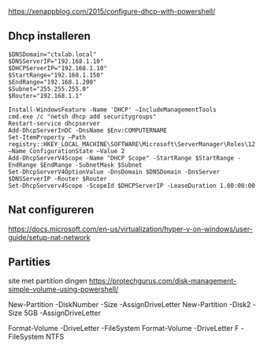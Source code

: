 https://xenappblog.com/2015/configure-dhcp-with-powershell/
## Dhcp installeren
```
$DNSDomain="ctxlab.local"
$DNSServerIP="192.168.1.10"
$DHCPServerIP="192.168.1.10"
$StartRange="192.168.1.150"
$EndRange="192.168.1.200"
$Subnet="255.255.255.0"
$Router="192.168.1.1"

Install-WindowsFeature -Name 'DHCP' –IncludeManagementTools
cmd.exe /c "netsh dhcp add securitygroups"
Restart-service dhcpserver
Add-DhcpServerInDC -DnsName $Env:COMPUTERNAME
Set-ItemProperty –Path registry::HKEY_LOCAL_MACHINE\SOFTWARE\Microsoft\ServerManager\Roles\12 –Name ConfigurationState –Value 2
Add-DhcpServerV4Scope -Name "DHCP Scope" -StartRange $StartRange -EndRange $EndRange -SubnetMask $Subnet
Set-DhcpServerV4OptionValue -DnsDomain $DNSDomain -DnsServer $DNSServerIP -Router $Router				
Set-DhcpServerv4Scope -ScopeId $DHCPServerIP -LeaseDuration 1.00:00:00
```
## Nat configureren
https://docs.microsoft.com/en-us/virtualization/hyper-v-on-windows/user-guide/setup-nat-network
## Partities


site met partition dingen
https://protechgurus.com/disk-management-simple-volume-using-powershell/

New-Partition -DiskNumber <number>  -Size <size of disk> -AssignDriveLetter
New-Partition -Disk2 -Size 5GB -AssignDriveLetter

Format-Volume -DriveLetter <Your Drive Letter> -FileSystem <Your File System>
Format-Volume -DriveLetter F -FileSystem NTFS
